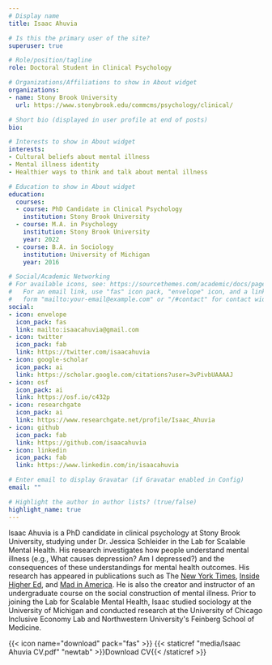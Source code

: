 ```yaml
---
# Display name
title: Isaac Ahuvia

# Is this the primary user of the site?
superuser: true

# Role/position/tagline
role: Doctoral Student in Clinical Psychology

# Organizations/Affiliations to show in About widget
organizations:
- name: Stony Brook University
  url: https://www.stonybrook.edu/commcms/psychology/clinical/

# Short bio (displayed in user profile at end of posts)
bio: 

# Interests to show in About widget
interests:
- Cultural beliefs about mental illness
- Mental illness identity
- Healthier ways to think and talk about mental illness

# Education to show in About widget
education:
  courses:
  - course: PhD Candidate in Clinical Psychology
    institution: Stony Brook University
  - course: M.A. in Psychology
    institution: Stony Brook University
    year: 2022
  - course: B.A. in Sociology
    institution: University of Michigan
    year: 2016

# Social/Academic Networking
# For available icons, see: https://sourcethemes.com/academic/docs/page-builder/#icons
#   For an email link, use "fas" icon pack, "envelope" icon, and a link in the
#   form "mailto:your-email@example.com" or "/#contact" for contact widget.
social:
- icon: envelope
  icon_pack: fas
  link: mailto:isaacahuvia@gmail.com
- icon: twitter
  icon_pack: fab
  link: https://twitter.com/isaacahuvia
- icon: google-scholar
  icon_pack: ai
  link: https://scholar.google.com/citations?user=3vPivbUAAAAJ
- icon: osf
  icon_pack: ai
  link: https://osf.io/c432p
- icon: researchgate
  icon_pack: ai
  link: https://www.researchgate.net/profile/Isaac_Ahuvia
- icon: github
  icon_pack: fab
  link: https://github.com/isaacahuvia
- icon: linkedin
  icon_pack: fab
  link: https://www.linkedin.com/in/isaacahuvia

# Enter email to display Gravatar (if Gravatar enabled in Config)
email: ""

# Highlight the author in author lists? (true/false)
highlight_name: true
---
```


Isaac Ahuvia is a PhD candidate in clinical psychology at Stony Brook University, studying under Dr. Jessica Schleider in the Lab for Scalable Mental Health. His research investigates how people understand mental illness (e.g., What causes depression? Am I depressed?) and the consequences of these understandings for mental health outcomes. His research has appeared in publications such as The [New York Times](https://www.nytimes.com/2024/05/06/health/mental-health-schools.html), [Inside Higher Ed](https://www.insidehighered.com/opinion/views/2024/03/07/many-depressed-students-dont-identify-such-opinion), and [Mad in America](https://www.madinamerica.com/2024/03/from-self-label-to-self-sabotage-identifying-with-anxiety-fuels-avoidance-behaviors/). He is also the creator and instructor of an undergraduate course on the social construction of mental illness. Prior to joining the Lab for Scalable Mental Health, Isaac studied sociology at the University of Michigan and conducted research at the University of Chicago Inclusive Economy Lab and Northwestern University's Feinberg School of Medicine. 

{{< icon name="download" pack="fas" >}} {{< staticref "media/Isaac Ahuvia CV.pdf" "newtab" >}}Download CV{{< /staticref >}}
